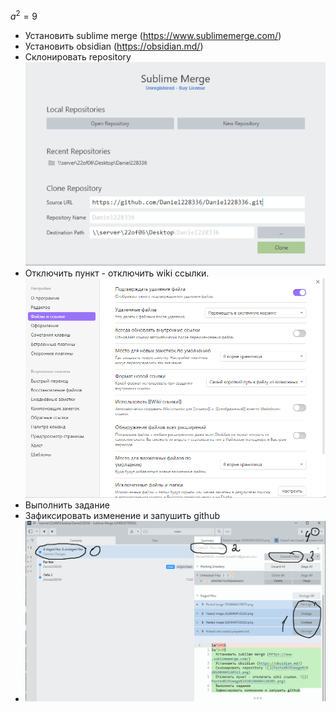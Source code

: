 $a^2=9$
- Установить sublime merge (https://www.sublimemerge.com/)
- Установить obsidian (https://obsidian.md/)
- Склонировать repository ![](Pasted%20image%2020240404120323.png)
- Отключить пункт - отключить wiki ссылки. ![](Pasted%20image%2020240404120205.png)
- Выполнить задание
- Зафиксировать изменение и запушить github
- ![](Pasted%20image%2020240404121325.png)